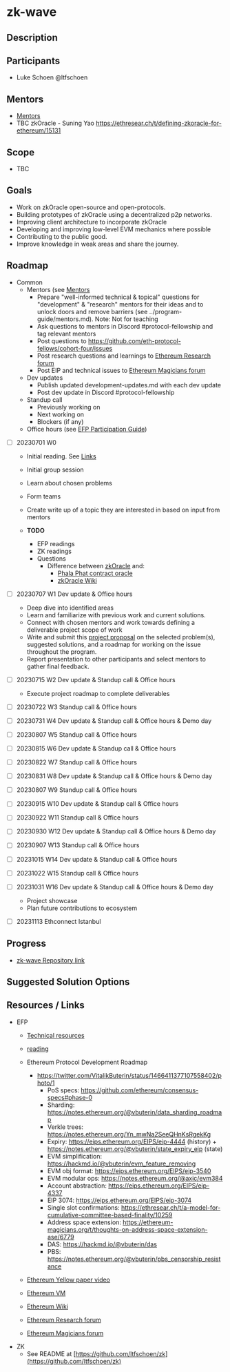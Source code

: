 # zk-wave

## Description <a id="desc"></a>

## Participants <a id="participants"></a>

* Luke Schoen @ltfschoen

## Mentors <a id="mentors"></a>

* [Mentors](../program-guide/mentors.md)
* TBC zkOracle - Suning Yao https://ethresear.ch/t/defining-zkoracle-for-ethereum/15131	

## Scope <a id="scope"></a>

* TBC

## Goals <a id="goals"></a>

* Work on zkOracle open-source and open-protocols.
* Building prototypes of zkOracle using a decentralized p2p networks.
* Improving client architecture to incorporate zkOracle
* Developing and improving low-level EVM mechanics where possible
* Contributing to the public good.
* Improve knowledge in weak areas and share the journey.

## Roadmap <a id="roadmap"></a>

* Common
    * Mentors (see [Mentors](#mentors) 
        * Prepare "well-informed technical & topical" questions for "development" & "research" mentors for their ideas and to unlock doors and remove barriers (see ../program-guide/mentors.md). Note: Not for teaching 
        * Ask questions to mentors in Discord #protocol-fellowship and tag relevant mentors
        * Post questions to https://github.com/eth-protocol-fellows/cohort-four/issues
        * Post research questions and learnings to [Ethereum Research forum](https://ethresear.ch/)
        * Post EIP and technical issues to [Ethereum Magicians forum](https://ethereum-magicians.org/)
    * Dev updates
        * Publish updated development-updates.md with each dev update
        * Post dev update in Discord #protocol-fellowship
    * Standup call
        * Previously working on
        * Next working on
        * Blockers (if any)
    * Office hours (see [EFP Participation Guide](../program-guide/participation-guide.md))

* [ ] 20230701 W0
    * Initial reading. See [Links](#links)
    * Initial group session
    * Learn about chosen problems
    * Form teams
    * Create write up of a topic they are interested in based on input from mentors

    * **TODO** 
        * EFP readings
        * ZK readings
        * Questions
            * Difference between [zkOracle](https://ethresear.ch/t/defining-zkoracle-for-ethereum/15131) and:
                * [Phala Phat contract oracle](https://github.com/Phala-Network/oracle-workshop/blob/master/easy_oracle/lib.rs) 
                * [zkOracle Wiki](https://zkoracleofficial.gitbook.io/zk-oracle-wiki/)

* [ ] 20230707 W1 Dev update & Office hours
    * Deep dive into identified areas
    * Learn and familiarize with previous work and current solutions.
    * Connect with chosen mentors and work towards defining a deliverable project scope of work
    * Write and submit this [project proposal](/projects/project-template.md) on the selected problem(s), suggested solutions, and a roadmap for working on the issue throughout the program.
    * Report presentation to other participants and select mentors to gather final feedback.
* [ ] 20230715 W2 Dev update & Standup call & Office hours
    * Execute project roadmap to complete deliverables
* [ ] 20230722 W3 Standup call & Office hours
* [ ] 20230731 W4 Dev update & Standup call & Office hours & Demo day
* [ ] 20230807 W5 Standup call & Office hours
* [ ] 20230815 W6 Dev update & Standup call & Office hours
* [ ] 20230822 W7 Standup call & Office hours
* [ ] 20230831 W8 Dev update & Standup call & Office hours & Demo day
* [ ] 20230807 W9 Standup call & Office hours
* [ ] 20230915 W10 Dev update & Standup call & Office hours
* [ ] 20230922 W11 Standup call & Office hours
* [ ] 20230930 W12 Dev update & Standup call & Office hours & Demo day
* [ ] 20230907 W13 Standup call & Office hours
* [ ] 20231015 W14 Dev update & Standup call & Office hours
* [ ] 20231022 W15 Standup call & Office hours
* [ ] 20231031 W16 Dev update & Standup call & Office hours & Demo day
    * Project showcase
    * Plan future contributions to ecosystem
* [ ] 20231113 Ethconnect Istanbul

## Progress <a id="progress"></a>

* [zk-wave Repository link](https://github.com/ltfschoen/zk)

## Suggested Solution Options <a id="solution-options"></a>

## Resources / Links <a id="links"></a>

* EFP
    * [Technical resources](../program-guide/README.md)
    * [reading](../program-guide/reading.md)
    * Ethereum Protocol Development Roadmap
        * https://twitter.com/VitalikButerin/status/1466411377107558402/photo/1
            * PoS specs: https://github.com/ethereum/consensus-specs#phase-0
            * Sharding: https://notes.ethereum.org/@vbuterin/data_sharding_roadmap
            * Verkle trees: https://notes.ethereum.org/Yn_mwNa2SeeQHnKsRgekKg
            * Expiry: https://eips.ethereum.org/EIPS/eip-4444 (history) + https://notes.ethereum.org/@vbuterin/state_expiry_eip (state)
            * EVM simplification: https://hackmd.io/@vbuterin/evm_feature_removing
            * EVM obj format: https://eips.ethereum.org/EIPS/eip-3540
            * EVM modular ops: https://notes.ethereum.org/@axic/evm384
            * Account abstraction: https://eips.ethereum.org/EIPS/eip-4337
            * EIP 3074: https://eips.ethereum.org/EIPS/eip-3074
            * Single slot confirmations: https://ethresear.ch/t/a-model-for-cumulative-committee-based-finality/10259
            * Address space extension: https://ethereum-magicians.org/t/thoughts-on-address-space-extension-ase/6779
            * DAS: https://hackmd.io/@vbuterin/das
            * PBS: https://notes.ethereum.org/@vbuterin/pbs_censorship_resistance

    * [Ethereum Yellow paper video](https://www.youtube.com/watch?v=e84V1MxRlYs)
    * [Ethereum VM](https://ethervm.io/)
    * [Ethereum Wiki](https://ethereum.org/en/deprecated-software/#documentation-and-information-sources) 
    * [Ethereum Research forum](https://ethresear.ch/)
    * [Ethereum Magicians forum](https://ethereum-magicians.org/)
* ZK
    * See README at [https://github.com/ltfschoen/zk](https://github.com/ltfschoen/zk)
